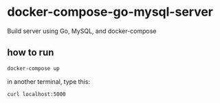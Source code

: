 # docker-compose-go-mysql-server
Build server using Go, MySQL, and docker-compose
## how to run
```bash
docker-compose up
```
in another terminal, type this:
```bash
curl localhost:5000
```
